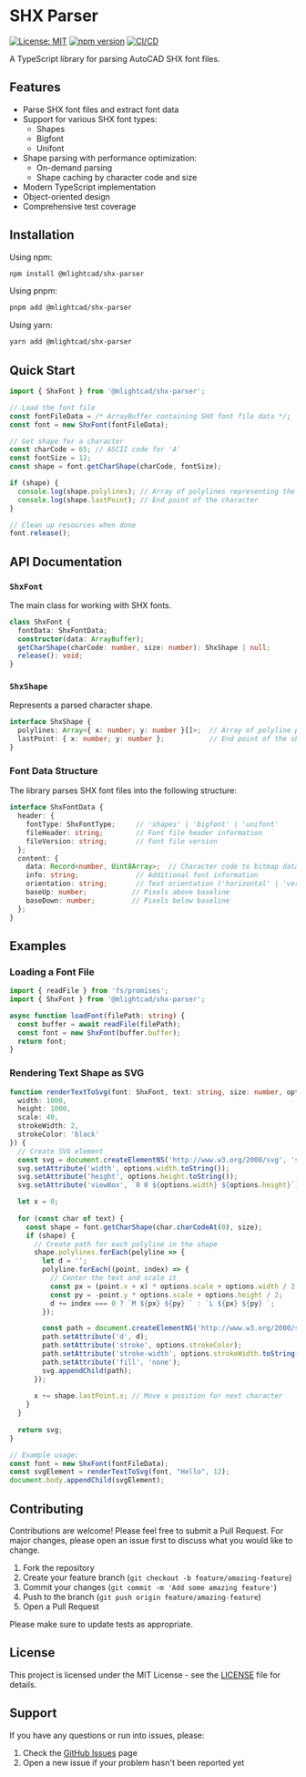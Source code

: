 # SHX Parser

[![License: MIT](https://img.shields.io/badge/License-MIT-yellow.svg)](https://opensource.org/licenses/MIT)
[![npm version](https://badge.fury.io/js/shx-parser.svg)](https://badge.fury.io/js/shx-parser)
[![CI/CD](https://github.com/shx-parser/shx-parser/actions/workflows/ci-cd.yml/badge.svg)](https://github.com/shx-parser/shx-parser/actions/workflows/ci-cd.yml)

A TypeScript library for parsing AutoCAD SHX font files.

## Features

- Parse SHX font files and extract font data
- Support for various SHX font types:
  - Shapes
  - Bigfont
  - Unifont
- Shape parsing with performance optimization:
  - On-demand parsing
  - Shape caching by character code and size
- Modern TypeScript implementation
- Object-oriented design
- Comprehensive test coverage

## Installation

Using npm:
```bash
npm install @mlightcad/shx-parser
```

Using pnpm:
```bash
pnpm add @mlightcad/shx-parser
```

Using yarn:
```bash
yarn add @mlightcad/shx-parser
```

## Quick Start

```typescript
import { ShxFont } from '@mlightcad/shx-parser';

// Load the font file
const fontFileData = /* ArrayBuffer containing SHX font file data */;
const font = new ShxFont(fontFileData);

// Get shape for a character
const charCode = 65; // ASCII code for 'A'
const fontSize = 12;
const shape = font.getCharShape(charCode, fontSize);

if (shape) {
  console.log(shape.polylines); // Array of polylines representing the character
  console.log(shape.lastPoint); // End point of the character
}

// Clean up resources when done
font.release();
```

## API Documentation

### `ShxFont`

The main class for working with SHX fonts.

```typescript
class ShxFont {
  fontData: ShxFontData;
  constructor(data: ArrayBuffer);
  getCharShape(charCode: number, size: number): ShxShape | null;
  release(): void;
}
```

### `ShxShape`

Represents a parsed character shape.

```typescript
interface ShxShape {
  polylines: Array<{ x: number; y: number }[]>;  // Array of polyline points
  lastPoint: { x: number; y: number };           // End point of the shape
}
```

### Font Data Structure

The library parses SHX font files into the following structure:

```typescript
interface ShxFontData {
  header: {
    fontType: ShxFontType;     // 'shapes' | 'bigfont' | 'unifont'
    fileHeader: string;        // Font file header information
    fileVersion: string;       // Font file version
  };
  content: {
    data: Record<number, Uint8Array>;  // Character code to bitmap data mapping
    info: string;              // Additional font information
    orientation: string;       // Text orientation ('horizontal' | 'vertical')
    baseUp: number;           // Pixels above baseline
    baseDown: number;         // Pixels below baseline
  };
}
```

## Examples

### Loading a Font File

```typescript
import { readFile } from 'fs/promises';
import { ShxFont } from '@mlightcad/shx-parser';

async function loadFont(filePath: string) {
  const buffer = await readFile(filePath);
  const font = new ShxFont(buffer.buffer);
  return font;
}
```

### Rendering Text Shape as SVG

```typescript
function renderTextToSvg(font: ShxFont, text: string, size: number, options = {
  width: 1000,
  height: 1000,
  scale: 40,
  strokeWidth: 2,
  strokeColor: 'black'
}) {
  // Create SVG element
  const svg = document.createElementNS('http://www.w3.org/2000/svg', 'svg');
  svg.setAttribute('width', options.width.toString());
  svg.setAttribute('height', options.height.toString());
  svg.setAttribute('viewBox', `0 0 ${options.width} ${options.height}`);

  let x = 0;
  
  for (const char of text) {
    const shape = font.getCharShape(char.charCodeAt(0), size);
    if (shape) {
      // Create path for each polyline in the shape
      shape.polylines.forEach(polyline => {
        let d = '';
        polyline.forEach((point, index) => {
          // Center the text and scale it
          const px = (point.x + x) * options.scale + options.width / 2;
          const py = -point.y * options.scale + options.height / 2;
          d += index === 0 ? `M ${px} ${py} ` : `L ${px} ${py} `;
        });

        const path = document.createElementNS('http://www.w3.org/2000/svg', 'path');
        path.setAttribute('d', d);
        path.setAttribute('stroke', options.strokeColor);
        path.setAttribute('stroke-width', options.strokeWidth.toString());
        path.setAttribute('fill', 'none');
        svg.appendChild(path);
      });
      
      x += shape.lastPoint.x; // Move x position for next character
    }
  }
  
  return svg;
}

// Example usage:
const font = new ShxFont(fontFileData);
const svgElement = renderTextToSvg(font, "Hello", 12);
document.body.appendChild(svgElement);
```

## Contributing

Contributions are welcome! Please feel free to submit a Pull Request. For major changes, please open an issue first to discuss what you would like to change.

1. Fork the repository
2. Create your feature branch (`git checkout -b feature/amazing-feature`)
3. Commit your changes (`git commit -m 'Add some amazing feature'`)
4. Push to the branch (`git push origin feature/amazing-feature`)
5. Open a Pull Request

Please make sure to update tests as appropriate.

## License

This project is licensed under the MIT License - see the [LICENSE](LICENSE) file for details.

## Support

If you have any questions or run into issues, please:
1. Check the [GitHub Issues](https://github.com/shx-parser/shx-parser/issues) page
2. Open a new issue if your problem hasn't been reported yet
